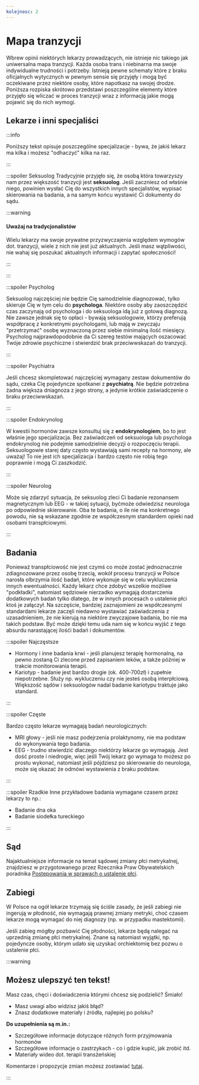 ```yaml
---
kolejnosc: 2
---
```

# Mapa tranzycji

Wbrew opinii niektórych lekarzy prowadzących, nie istnieje nic takiego jak uniwersalna mapa tranzycji. Każda osoba trans i niebinarna ma swoje indywidualne trudności i potrzeby. Istnieją pewne schematy które z braku oficjalnych wytycznych w pewnym sensie się przyjęły i mogą być oczekiwane przez niektóre osoby, które napotkasz na swojej drodze. Poniższa rozpiska skrótowo przedstawi poszczególne elementy które przyjęło się wliczać w proces tranzycji wraz z informacją jakie mogą pojawić się do nich wymogi.

## Lekarze i inni specjaliści

:::info

Poniższy tekst opisuje poszczególne specjalizacje - bywa, że jakiś lekarz ma kilka i możesz "odhaczyć" kilka na raz.

:::

:::spoiler Seksuolog
Tradycyjnie przyjęło się, że osobą która towarzyszy nam przez większość tranzycji jest **seksuolog**. Jeśli zaczniesz od właśnie niego, powinien wysłać Cię do wszystkich innych specjalistów, wypisać skierowania na badania, a na samym końcu wystawić Ci dokumenty do sądu.

:::warning

#### Uważaj na tradycjonalistów

Wielu lekarzy ma swoje prywatne przyzwyczajenia względem wymogów dot. tranzycji, wiele z nich nie jest już aktualnych. Jeśli masz wątpliwości, nie wahaj się poszukać aktualnych informacji i zapytać społeczności!

:::

:::

:::spoiler Psycholog

Seksuolog najczęściej nie będzie Cię samodzielnie diagnozować, tylko skieruje Cię w tym celu do **psychologa**. Niektóre osoby aby zaoszczędzić czas zaczynają od psychologa i do seksuologa idą już z gotową diagnozą. Nie zawsze jednak się to opłaci - bywają seksuologowie, którzy preferują współpracę z konkretnymi psychologami, lub mają w zwyczaju "przetrzymać" osobę wyznaczoną przez siebie minimalną ilość miesięcy. Psycholog najprawdopodobnie da Ci szereg testów mających oszacować Twóje zdrowie psychiczne i stwierdzić brak przeciwwskazań do tranzycji.

:::

:::spoiler Psychiatra

Jeśli chcesz skompletować najczęściej wymagany zestaw dokumentów do sądu, czeka Cię pojedyncze spotkanei z  **psychiatrą**. Nie będzie potrzebna żadna większa dniagnoza z jego strony, a jedynie krótkie zaświadczenie o braku przeciwwskazań.

:::

:::spoiler Endokrynolog

W kwestii hormonów zawsze konsultuj się z **endokrynologiem**, bo to jest właśnie jego specjalizacja.  Bez zaświadczeń od seksuologa lub psychologa endokrynolog nie podejmie samodzielnie decyzji o rozpoczęciu terapii. Seksuologowie starej daty często wystawiają sami recepty na hormony, ale uważaj! To nie jest ich specjalizacja i bardzo często nie robią tego poprawnie i mogą Ci zaszkodzić.


:::

:::spoiler Neurolog

Może się zdarzyć sytuacja, że seksuolog zleci Ci badanie rezonansem magnetycznym lub EEG - w takiej sytuacji, byćmoże odwiedzisz neurologa po odpowiednie skierowanie. Oba te badania, o ile nie ma konkretnego powodu, nie są wskazane zgodnie ze współczesnym standardem opieki nad osobami transpłciowymi.

:::

## Badania

Ponieważ transpłciowość nie jest czymś co może zostać jednoznacznie zdiagnozowane przez osobę trzecią, wokół procesu tranzycji w Polsce narosła olbrzymia ilość badań, które wykonuje się w celu wykluczenia innych ewentualności. Każdy lekarz chce zdobyć wszelkie możliwe "podkładki", natomiast sędziowie nierzadko wymagają dostarczenia dodatkowych badań tylko dlatego, że w innych procesach o ustalenie płci ktoś je załączył. Na szczęście, bardziej zaznajomieni ze współczesnymi standardami lekarze zaczęli niedawno wystawiać zaświadczenia z uzasadnieniem, że nie kierują na niektóre zwyczajowe badania, bo nie ma takich podstaw. Być może dzięki temu uda nam się w końcu wyjść z tego absurdu narastającej ilośći badań i dokumentów.

:::spoiler Najczęstsze

 * Hormony i inne badania krwi - jeśli planujesz terapię hormonalną, na pewno zostaną Ci zlecone przed zapisaniem leków, a także później w trakcie monitorowania terapii.
 * Kariotyp - badanie jest bardzo drogie (ok. 400-700zł) i zupełnie niepotrzebne. Służy np. wykluczeniu czy nie jesteś osobą interpłciową. Większość sądów i seksuologów nadal badanie kariotypu traktuje jako standard.

:::

:::spoiler Częste

Bardzo często lekarze wymagają badań neurologicznych:
 * MRI głowy - jeśli nie masz podejrzenia prolaktynomy, nie ma podstaw do wykonywania tego badania.
 * EEG - trudno stwierdzić dlaczego niektórzy lekarze go wymagają. Jest dość proste i niedrogie, więc jeśli Twój lekarz go wymaga to możesz po prostu wykonać, natomiast jeśli pójdziesz po skierowanie do neurologa, może się okazać że odmówi wystawienia z braku podstaw.

:::

:::spoiler Rzadkie
Inne przykładowe badania wymagane czasem przez lekarzy to np.:

 * Badanie dna oka
 * Badanie siodełka tureckiego

:::

## Sąd

Najaktualniejsze informacje na temat sądowej zmiany płci metrykalnej, znajdziesz w przygotowanego przez Rzecznika Praw Obywatelskich poradnika [Postępowania w sprawach
o ustalenie płci](/media/docs/prawo/Postepowania_w_sprawach_o_ustalenie_plci.pdf).

## Zabiegi

W Polsce na ogół lekarze trzymają się ściśle zasady, że jeśli zabiegi nie ingerują w płodność, nie wymagają prawnej zmiany metryki, choć czasem lekarze mogą wymagać do niej diagnozy (np. w przypadku mastektomii).

Jeśli zabieg mógłby pozbawić Cię płodności, lekarze będą nalegać na uprzednią zmianę płci metrykalnej. Znane są natomiast wyjątki, np. pojedyncze osoby, którym udało się uzyskać orchiektomię bez pozwu o ustalenie płci.

:::warning

## Możesz ulepszyć ten tekst!

Masz czas, chęci i doświadczenia którymi chcesz się podzielić? Śmiało!

* Masz uwagi albo widzisz jakiś błąd?
* Znasz dodatkowe materiały i źródła, najlepiej po polsku?

**Do uzupełnienia są m.in.:**

* Szczegółowe informacje dotyczące różnych form przyjmowania hormonów
* Szczegółowe informacje o zastrzykach - co i gdzie kupić, jak zrobić itd.
* Materiały wideo dot. terapii transżeńskiej

Komentarze i propozycje zmian możesz zostawiać [tutaj](https://hackmd.io/@tranzycja/SkOAk-1ed).

:::
